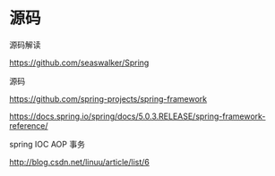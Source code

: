 



# 源码

源码解读

https://github.com/seaswalker/Spring

源码

https://github.com/spring-projects/spring-framework


https://docs.spring.io/spring/docs/5.0.3.RELEASE/spring-framework-reference/

spring IOC  AOP 事务

http://blog.csdn.net/linuu/article/list/6